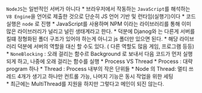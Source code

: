 `NodeJS`는 일반적인 서버가 아니다
    * 브라우저에서 작동하는 `JavaScript`를 해석하는 `V8 Engine`을 언어로 제출한 것으로 단순히 JS 언어 기반 및 런타임(실행기)이다 
    * 코드 실행은 `node` 로 진행
    * JavaScript를 사용하며 NPM 이라는 라이브러리를 통해 이미 많은 라이브러리가 널리고 널린 생태계라고 한다. 
    * 덕분에 Djanog와 는 다른게 서버를 킬떄 정형화된 폴더 구조가 있어야 하는게 아니고 js 폴더만 있으면 된다. 
    * 해당 라이브러리 덕분에 서버의 역할을 대신 할 수도 있다. ( 다른 역할도 많음 게임, 프로그램 등등)
    * `NoneBlocking` : 오래 걸리는 함수르 Background 로 보내서 다음 코드가 먼저 실행 되게 하고, 나중에 오래 걸리는 함수를 실행 
    * Process VS Thread 
      * Process : 대략 program 하나
      * Thread : Process 내부의 작은 단위들
      * Node 의 Thread: 멀티 쓰레드 4개가 생기고 하나만 컨트롤 가능, 나머지 기능은 동시 작업을 위한 세팅  
      * 최근에는 MultiThread를 지원을 하지만 그렇다고 메인이 되진 않는다. 